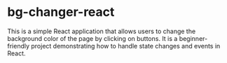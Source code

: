 # bg-changer-react
This is a simple React application that allows users to change the background color of the page by clicking on buttons. It is a beginner-friendly project demonstrating how to handle state changes and events in React.
